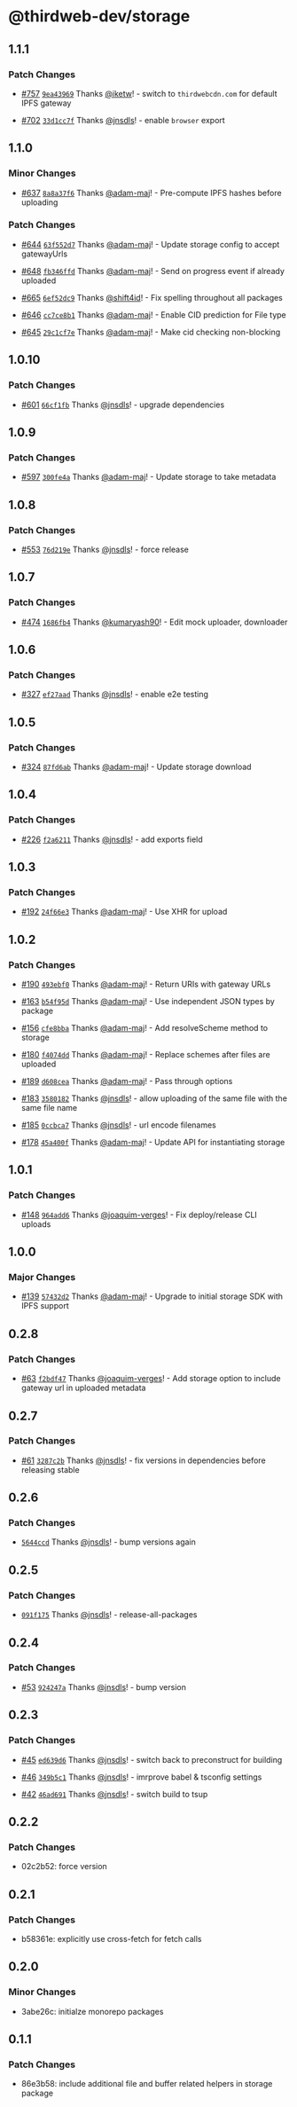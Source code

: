 # @thirdweb-dev/storage

## 1.1.1

### Patch Changes

- [#757](https://github.com/thirdweb-dev/js/pull/757) [`9ea43969`](https://github.com/thirdweb-dev/js/commit/9ea439692da94f84297bf6a9d04487a1cb74796d) Thanks [@iketw](https://github.com/iketw)! - switch to `thirdwebcdn.com` for default IPFS gateway

- [#702](https://github.com/thirdweb-dev/js/pull/702) [`33d1cc7f`](https://github.com/thirdweb-dev/js/commit/33d1cc7f92cd982e9e55130472c0006bb999f682) Thanks [@jnsdls](https://github.com/jnsdls)! - enable `browser` export

## 1.1.0

### Minor Changes

- [#637](https://github.com/thirdweb-dev/js/pull/637) [`8a8a37f6`](https://github.com/thirdweb-dev/js/commit/8a8a37f6d3468b2a9c9736834bc39a3eee4754f4) Thanks [@adam-maj](https://github.com/adam-maj)! - Pre-compute IPFS hashes before uploading

### Patch Changes

- [#644](https://github.com/thirdweb-dev/js/pull/644) [`63f552d7`](https://github.com/thirdweb-dev/js/commit/63f552d736a549532eb4d6a05cfe66a771b190b9) Thanks [@adam-maj](https://github.com/adam-maj)! - Update storage config to accept gatewayUrls

- [#648](https://github.com/thirdweb-dev/js/pull/648) [`fb346ffd`](https://github.com/thirdweb-dev/js/commit/fb346ffd45edf9f50cc8c68a0c318eee39a6d9c6) Thanks [@adam-maj](https://github.com/adam-maj)! - Send on progress event if already uploaded

- [#665](https://github.com/thirdweb-dev/js/pull/665) [`6ef52dc9`](https://github.com/thirdweb-dev/js/commit/6ef52dc916251d72416ba5a8b63b428770f54e75) Thanks [@shift4id](https://github.com/shift4id)! - Fix spelling throughout all packages

- [#646](https://github.com/thirdweb-dev/js/pull/646) [`cc7ce8b1`](https://github.com/thirdweb-dev/js/commit/cc7ce8b1e8f73288b5c00a29e0000bea9867e8c1) Thanks [@adam-maj](https://github.com/adam-maj)! - Enable CID prediction for File type

- [#645](https://github.com/thirdweb-dev/js/pull/645) [`29c1cf7e`](https://github.com/thirdweb-dev/js/commit/29c1cf7eff60221d05e87060f3c96a83343218e6) Thanks [@adam-maj](https://github.com/adam-maj)! - Make cid checking non-blocking

## 1.0.10

### Patch Changes

- [#601](https://github.com/thirdweb-dev/js/pull/601) [`66cf1fb`](https://github.com/thirdweb-dev/js/commit/66cf1fb5c2e8deb486543ee028d786bb8eef6c19) Thanks [@jnsdls](https://github.com/jnsdls)! - upgrade dependencies

## 1.0.9

### Patch Changes

- [#597](https://github.com/thirdweb-dev/js/pull/597) [`300fe4a`](https://github.com/thirdweb-dev/js/commit/300fe4a933f83ac59f89ff019f173cdfc6a2cdff) Thanks [@adam-maj](https://github.com/adam-maj)! - Update storage to take metadata

## 1.0.8

### Patch Changes

- [#553](https://github.com/thirdweb-dev/js/pull/553) [`76d219e`](https://github.com/thirdweb-dev/js/commit/76d219e6bea1496b45623b3081152854ce1eaa6e) Thanks [@jnsdls](https://github.com/jnsdls)! - force release

## 1.0.7

### Patch Changes

- [#474](https://github.com/thirdweb-dev/js/pull/474) [`1686fb4`](https://github.com/thirdweb-dev/js/commit/1686fb4b2c0d93004623bc02fcb0e32233fe582c) Thanks [@kumaryash90](https://github.com/kumaryash90)! - Edit mock uploader, downloader

## 1.0.6

### Patch Changes

- [#327](https://github.com/thirdweb-dev/js/pull/327) [`ef27aad`](https://github.com/thirdweb-dev/js/commit/ef27aad0aafc4577e85f44dc77dfbe880bd239b5) Thanks [@jnsdls](https://github.com/jnsdls)! - enable e2e testing

## 1.0.5

### Patch Changes

- [#324](https://github.com/thirdweb-dev/js/pull/324) [`87fd6ab`](https://github.com/thirdweb-dev/js/commit/87fd6ab14e1a67a1b12e72bd397fb21769537307) Thanks [@adam-maj](https://github.com/adam-maj)! - Update storage download

## 1.0.4

### Patch Changes

- [#226](https://github.com/thirdweb-dev/js/pull/226) [`f2a6211`](https://github.com/thirdweb-dev/js/commit/f2a62110c43e7b8f35c86a197730e732f8fcc786) Thanks [@jnsdls](https://github.com/jnsdls)! - add exports field

## 1.0.3

### Patch Changes

- [#192](https://github.com/thirdweb-dev/js/pull/192) [`24f66e3`](https://github.com/thirdweb-dev/js/commit/24f66e38c256f7bd69341b92ba30bd35d14b1caa) Thanks [@adam-maj](https://github.com/adam-maj)! - Use XHR for upload

## 1.0.2

### Patch Changes

- [#190](https://github.com/thirdweb-dev/js/pull/190) [`493ebf0`](https://github.com/thirdweb-dev/js/commit/493ebf032e82a66006b3d5b68f8eeff1973fc97a) Thanks [@adam-maj](https://github.com/adam-maj)! - Return URIs with gateway URLs

- [#163](https://github.com/thirdweb-dev/js/pull/163) [`b54f95d`](https://github.com/thirdweb-dev/js/commit/b54f95dc906928ff2f9251748f254a16fe1f2cee) Thanks [@adam-maj](https://github.com/adam-maj)! - Use independent JSON types by package

- [#156](https://github.com/thirdweb-dev/js/pull/156) [`cfe8bba`](https://github.com/thirdweb-dev/js/commit/cfe8bbafa464a9e768e6d31fbd9dd9760fdced16) Thanks [@adam-maj](https://github.com/adam-maj)! - Add resolveScheme method to storage

- [#180](https://github.com/thirdweb-dev/js/pull/180) [`f4074dd`](https://github.com/thirdweb-dev/js/commit/f4074ddadc9fb6e18dcc9251a936376c3f4a9144) Thanks [@adam-maj](https://github.com/adam-maj)! - Replace schemes after files are uploaded

- [#189](https://github.com/thirdweb-dev/js/pull/189) [`d608cea`](https://github.com/thirdweb-dev/js/commit/d608cea1977dd418b6892c1c9368b06b17a9748b) Thanks [@adam-maj](https://github.com/adam-maj)! - Pass through options

- [#183](https://github.com/thirdweb-dev/js/pull/183) [`3580182`](https://github.com/thirdweb-dev/js/commit/3580182fa903ed7a661444f0daa160c330e62ec5) Thanks [@jnsdls](https://github.com/jnsdls)! - allow uploading of the same file with the same file name

- [#185](https://github.com/thirdweb-dev/js/pull/185) [`0ccbca7`](https://github.com/thirdweb-dev/js/commit/0ccbca78dce38926ccfd5c902c06adff2f440f42) Thanks [@jnsdls](https://github.com/jnsdls)! - url encode filenames

- [#178](https://github.com/thirdweb-dev/js/pull/178) [`45a400f`](https://github.com/thirdweb-dev/js/commit/45a400fd9287582bfb5f21ab2cb2d7a4332434c5) Thanks [@adam-maj](https://github.com/adam-maj)! - Update API for instantiating storage

## 1.0.1

### Patch Changes

- [#148](https://github.com/thirdweb-dev/js/pull/148) [`964add6`](https://github.com/thirdweb-dev/js/commit/964add6f205577298b8f4b9ce7298e5bf09e88e7) Thanks [@joaquim-verges](https://github.com/joaquim-verges)! - Fix deploy/release CLI uploads

## 1.0.0

### Major Changes

- [#139](https://github.com/thirdweb-dev/js/pull/139) [`57432d2`](https://github.com/thirdweb-dev/js/commit/57432d21c4c9e880a36c61f4988c60af61ac9d44) Thanks [@adam-maj](https://github.com/adam-maj)! - Upgrade to initial storage SDK with IPFS support

## 0.2.8

### Patch Changes

- [#63](https://github.com/thirdweb-dev/js/pull/63) [`f2bdf47`](https://github.com/thirdweb-dev/js/commit/f2bdf47b4fd06433be367c9aac6d11a8dbbf1a1a) Thanks [@joaquim-verges](https://github.com/joaquim-verges)! - Add storage option to include gateway url in uploaded metadata

## 0.2.7

### Patch Changes

- [#61](https://github.com/thirdweb-dev/js/pull/61) [`3287c2b`](https://github.com/thirdweb-dev/js/commit/3287c2b0f233332fe4a095f973deed8efab91db6) Thanks [@jnsdls](https://github.com/jnsdls)! - fix versions in dependencies before releasing stable

## 0.2.6

### Patch Changes

- [`5644ccd`](https://github.com/thirdweb-dev/js/commit/5644ccd3ee2ff330e4e5840d3266033376750117) Thanks [@jnsdls](https://github.com/jnsdls)! - bump versions again

## 0.2.5

### Patch Changes

- [`091f175`](https://github.com/thirdweb-dev/js/commit/091f1758604d40e825ea28a13c2699d67bc75d8c) Thanks [@jnsdls](https://github.com/jnsdls)! - release-all-packages

## 0.2.4

### Patch Changes

- [#53](https://github.com/thirdweb-dev/js/pull/53) [`924247a`](https://github.com/thirdweb-dev/js/commit/924247a8ed5ef1867dccfad9479b00f71795ebf6) Thanks [@jnsdls](https://github.com/jnsdls)! - bump version

## 0.2.3

### Patch Changes

- [#45](https://github.com/thirdweb-dev/js/pull/45) [`ed639d6`](https://github.com/thirdweb-dev/js/commit/ed639d659d9d746321fb8858212d22cc16d9cd19) Thanks [@jnsdls](https://github.com/jnsdls)! - switch back to preconstruct for building

- [#46](https://github.com/thirdweb-dev/js/pull/46) [`349b5c1`](https://github.com/thirdweb-dev/js/commit/349b5c1e028a06616d40de84257fd8d1cf05df83) Thanks [@jnsdls](https://github.com/jnsdls)! - imrprove babel & tsconfig settings

- [#42](https://github.com/thirdweb-dev/js/pull/42) [`46ad691`](https://github.com/thirdweb-dev/js/commit/46ad691a1636dbc7915ade22067ccfa1d39f7851) Thanks [@jnsdls](https://github.com/jnsdls)! - switch build to tsup

## 0.2.2

### Patch Changes

- 02c2b52: force version

## 0.2.1

### Patch Changes

- b58361e: explicitly use cross-fetch for fetch calls

## 0.2.0

### Minor Changes

- 3abe26c: initialze monorepo packages

## 0.1.1

### Patch Changes

- 86e3b58: include additional file and buffer related helpers in storage package
